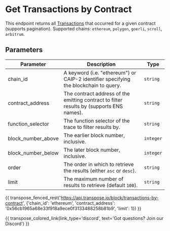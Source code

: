 # Get Transactions by Contract

This endpoint returns all [Transactions](../models/transaction_model.md) that occurred for a given contract (supports pagination). Supported chains: `ethereum`, `polygon`, `goerli`, `scroll`, `arbitrum`.

## Parameters
| Parameter | Description | Type |
| -------- | ---------- | --- |
| chain_id | A keyword (i.e. "ethereum") or CAIP-2 identifier specifying the blockchain to query. | `string` |
| contract_address | The contract address of the emitting contract to filter results by (supports ENS names). | `string` |
| function_selector | The function selector of the trace to filter results by. | `string` |
| block_number_above | The earlier block number, inclusive. | `integer` |
| block_number_below | The later block number, inclusive. | `integer` |
| order | The order in which to retrieve the results (either `asc` or `desc`). | `string` |
| limit | The maximum number of results to retrieve (default `100`). | `string` |

{{ transpose_fenced_rest('https://api.transpose.io/block/transactions-by-contract', {'chain_id': 'ethereum', 'contract_address': '0x56cb1965a68e33f918a9ece0f3133488258b81b9', 'limit': 1}) }}

{{ transpose_colored_link(link_type='discord', text='Got questions?  Join our Discord') }}
